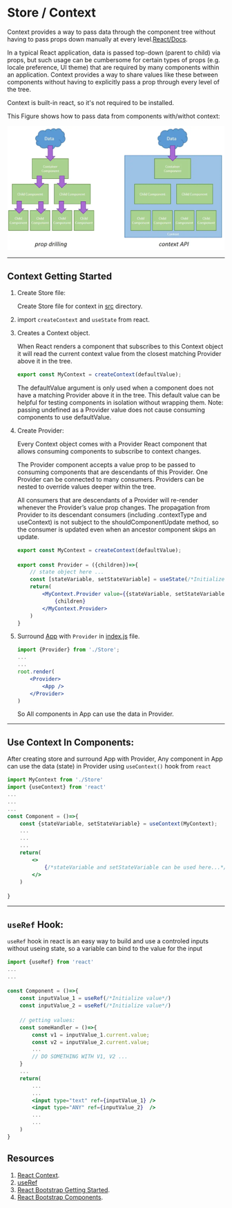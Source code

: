 # Store / Context

Context provides a way to pass data through the component tree without having to pass props down manually at every level.[React/Docs](https://reactjs.org/docs/context.html).

In a typical React application, data is passed top-down (parent to child) via props, but such usage can be cumbersome for certain types of props (e.g. locale preference, UI theme) that are required by many components within an application. Context provides a way to share values like these between components without having to explicitly pass a prop through every level of the tree.

Context is built-in react, so it's not required to be installed.

This Figure shows how to pass data from components with/withot context:

![figure1](./0_Khl24Qf-9LVYxRvv.webp)

<hr />

## Context Getting Started
1. Create Store file:
    
    Create Store file for context in [src](./src/) directory.

2. import `createContext` and `useState` from react.
3. Creates a Context object.

    When React renders a component that subscribes to this Context object it will read the current context value from the closest matching Provider above it in the tree.
    ```js
    export const MyContext = createContext(defaultValue);
    ```
    The defaultValue argument is only used when a component does not have a matching Provider above it in the tree. This default value can be helpful for testing components in isolation without wrapping them. Note: passing undefined as a Provider value does not cause consuming components to use defaultValue.

4. Create Provider:

    Every Context object comes with a Provider React component that allows consuming components to subscribe to context changes.

    The Provider component accepts a value prop to be passed to consuming components that are descendants of this Provider. One Provider can be connected to many consumers. Providers can be nested to override values deeper within the tree.

    All consumers that are descendants of a Provider will re-render whenever the Provider’s value prop changes. The propagation from Provider to its descendant consumers (including .contextType and useContext) is not subject to the shouldComponentUpdate method, so the consumer is updated even when an ancestor component skips an update.

    ```jsx
    export const MyContext = createContext(defaultValue);

    export const Provider = ({children})=>{
        // state object here ...
        const [stateVariable, setStateVariable] = useState(/*Initialize Value*/)
        return(
            <MyContext.Provider value={{stateVariable, setStateVariable}}>
                {children}
            </MyContext.Provider>
        )
    }
    ```

5. Surround [App](./src/App.jsx) with `Provider` in [index.js](./src/index.js) file.
    ```jsx
    import {Provider} from './Store';
    ...
    ...
    root.render(
        <Provider>
            <App />
        </Provider>
    )
    ```
    So All components in App can use the data in Provider.

<hr />

## Use Context In Components:

After creating store and surround App with Provider, Any component in App can use the data (state) in Provider using `useContext()` hook from `react`

```jsx
import MyContext from './Store'
import {useContext} from 'react'
...
...
...
const Component = ()=>{
    const {stateVariable, setStateVariable} = useContext(MyContext);
    ...
    ...
    ...
    return(
        <>
            {/*stateVariable and setStateVariable can be used here...*/}
        </>
    )

}
```

<hr />

## `useRef` Hook:
`useRef` hook in react is an easy way to build and use a controled inputs without useing state, so a variable can bind to the value for the input

```jsx
import {useRef} from 'react'
...
...

const Component = ()=>{
    const inputValue_1 = useRef(/*Initialize value*/)
    const inputValue_2 = useRef(/*Initialize value*/)
        
    // getting values:
    const someHandler = ()=>{
        const v1 = inputValue_1.current.value;
        const v2 = inputValue_2.current.value;
        ...
        // DO SOMETHING WITH V1, V2 ...
    }
    ...
    return(
        ...
        ...
        <input type="text" ref={inputValue_1} />
        <input type="ANY" ref={inputValue_2}  />
        ...
        ...
    )
}
```

## Resources
1. [React Context](https://reactjs.org/docs/context.html).
2. [useRef](https://beta.reactjs.org/reference/react/useRef)
2. [React Bootstrap Getting Started](https://react-bootstrap.github.io/getting-started/introduction).
3. [React Bootstrap Components](https://react-bootstrap.github.io/components/alerts/).


